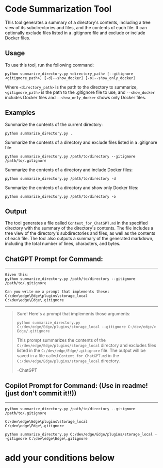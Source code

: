 # Code Summarization Tool

This tool generates a summary of a directory's contents, including a tree view of its subdirectories and files, and the contents of each file. It can optionally exclude files listed in a .gitignore file and exclude or include Docker files.

## Usage

To use this tool, run the following command:

```
python summarize_directory.py <directory_path> [--gitignore <gitignore_path>] [-d|--show_docker] [-o|--show_only_docker]
```

Where `<directory_path>` is the path to the directory to summarize, `<gitignore_path>` is the path to the .gitignore file to use, and `--show_docker` includes Docker files and `--show_only_docker` shows only Docker files.

## Examples

Summarize the contents of the current directory:

```
python summarize_directory.py .
```

Summarize the contents of a directory and exclude files listed in a .gitignore file:

```
python summarize_directory.py /path/to/directory --gitignore /path/to/.gitignore
```

Summarize the contents of a directory and include Docker files:

```
python summarize_directory.py /path/to/directory -d
```

Summarize the contents of a directory and show only Docker files:

```
python summarize_directory.py /path/to/directory -o
```

## Output

The tool generates a file called `Context_for_ChatGPT.md` in the specified directory with the summary of the directory's contents. The file includes a tree view of the directory's subdirectories and files, as well as the contents of each file. The tool also outputs a summary of the generated markdown, including the total number of lines, characters, and bytes.

## ChatGPT Prompt for Command:
-------
```
Given this:
python summarize_directory.py /path/to/directory --gitignore /path/to/.gitignore

Can you write me a prompt that implements these:
C:\dev\edge\Edge\plugins\storage_local
C:\dev\edge\Edge\.gitignore
```
-------
> Sure! Here's a prompt that implements those arguments:
> 
> ```
> python summarize_directory.py C:/dev/edge/Edge/plugins/storage_local --gitignore C:/dev/edge/> Edge/.gitignore
> ```
> 
> This prompt summarizes the contents of the `C:/dev/edge/Edge/plugins/storage_local` directory and excludes files listed in the `C:/dev/edge/Edge/.gitignore` file. The output will be saved in a file called `Context_for_ChatGPT.md` in the `C:/dev/edge/Edge/plugins/storage_local` directory.
> 
> -ChatGPT

## Copilot Prompt for Command: (Use in readme! (just don't commit it!!))
-------
```
python summarize_directory.py /path/to/directory --gitignore /path/to/.gitignore

C:\dev\edge\Edge\plugins\storage_local
C:\dev\edge\Edge\.gitignore

python summarize_directory.py C:/dev/edge/Edge/plugins/storage_local --gitignore C:\dev\edge\Edge\.gitignore
```

# add your conditions below
```

